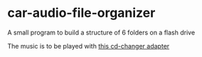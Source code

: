 # car-audio-file-organizer
A small program to build a structure of 6 folders on a flash drive

The music is to be played with [this cd-changer adapter](http://www.wefatech.com/nd.jsp?id=14)
